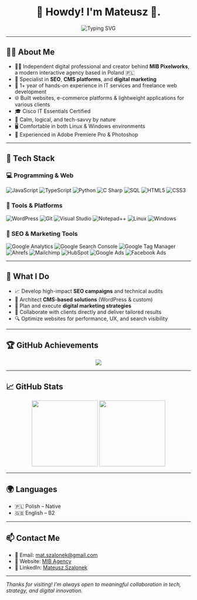 <h1 align="center">🌼 Howdy! I'm Mateusz 👋.</h1>

<p align="center">
  <img src="https://readme-typing-svg.demolab.com?font=Fira+Code&pause=1000&center=true&vCenter=true&width=500&lines=Freelance+Web+Developer+%26+SEO+Specialist;Digital+Marketing+Strategist;Independent+Creator+behind+MIB+Pixelworks" alt="Typing SVG" />
</p>

---

## 🧑‍💼 About Me

- 👨‍💻 Independent digital professional and creator behind **MIB Pixelworks**, a modern interactive agency based in Poland 🇵🇱  
- 🎯 Specialist in **SEO**, **CMS platforms**, and **digital marketing**  
- 🔧 1+ year of hands-on experience in IT services and freelance web development  
- 🌐 Built websites, e-commerce platforms & lightweight applications for various clients  
- 🎓 Cisco IT Essentials Certified  
- 🧠 Calm, logical, and tech-savvy by nature  
- 🖥️ Comfortable in both Linux & Windows environments  
- 🎥 Experienced in Adobe Premiere Pro & Photoshop  

---

## 🚀 Tech Stack

### 💻 Programming & Web
![JavaScript](https://img.shields.io/badge/-JavaScript-F7DF1E?style=flat&logo=javascript&logoColor=000)
![TypeScript](https://img.shields.io/badge/-TypeScript-3178C6?style=flat&logo=typescript&logoColor=white)
![Python](https://img.shields.io/badge/-Python-3776AB?style=flat&logo=python&logoColor=white)
![C Sharp](https://img.shields.io/badge/-C%23-239120?style=flat&logo=c-sharp&logoColor=white)
![SQL](https://img.shields.io/badge/-SQL-4479A1?style=flat&logo=postgresql&logoColor=white)
![HTML5](https://img.shields.io/badge/-HTML5-E34F26?style=flat&logo=html5&logoColor=white)
![CSS3](https://img.shields.io/badge/-CSS3-1572B6?style=flat&logo=css3&logoColor=white)

### 🧰 Tools & Platforms
![WordPress](https://img.shields.io/badge/-WordPress-21759B?style=flat&logo=wordpress&logoColor=white)
![Git](https://img.shields.io/badge/-Git-F05032?style=flat&logo=git&logoColor=white)
![Visual Studio](https://img.shields.io/badge/-Visual_Studio-5C2D91?style=flat&logo=visual-studio&logoColor=white)
![Notepad++](https://img.shields.io/badge/-Notepad++-90E59A?style=flat&logo=notepadplusplus&logoColor=black)
![Linux](https://img.shields.io/badge/-Linux-FCC624?style=flat&logo=linux&logoColor=black)
![Windows](https://img.shields.io/badge/-Windows-0078D6?style=flat&logo=windows&logoColor=white)

### 🎯 SEO & Marketing Tools
![Google Analytics](https://img.shields.io/badge/-Google_Analytics-E37400?style=flat&logo=google-analytics&logoColor=white)
![Google Search Console](https://img.shields.io/badge/-Google_Search_Console-4285F4?style=flat&logo=google&logoColor=white)
![Google Tag Manager](https://img.shields.io/badge/-Tag_Manager-246FDB?style=flat&logo=google-tag-manager&logoColor=white)
![Ahrefs](https://img.shields.io/badge/-Ahrefs-000000?style=flat&logo=ahrefs&logoColor=white)
![Mailchimp](https://img.shields.io/badge/-Mailchimp-FFE01B?style=flat&logo=mailchimp&logoColor=black)
![HubSpot](https://img.shields.io/badge/-HubSpot-F16522?style=flat&logo=hubspot&logoColor=white)
![Google Ads](https://img.shields.io/badge/-Google_Ads-4285F4?style=flat&logo=google-ads&logoColor=white)
![Facebook Ads](https://img.shields.io/badge/-Facebook_Ads-1877F2?style=flat&logo=facebook&logoColor=white)

---

## 💼 What I Do

- 📈 Develop high-impact **SEO campaigns** and technical audits  
- 🧩 Architect **CMS-based solutions** (WordPress & custom)  
- 📢 Plan and execute **digital marketing strategies**  
- 🤝 Collaborate with clients directly and deliver tailored results  
- 🔍 Optimize websites for performance, UX, and search visibility  

---

## 🏆 GitHub Achievements

<p align="center">
  <img src="https://github-profile-trophy.vercel.app/?username=LloydMontgomeryGarmadon&theme=tokyonight&no-frame=true&no-bg=true&margin-w=10&title=Commits,Repositories,PullRequest,Experience" />
</p>

---

## 📈 GitHub Stats

<p align="center">
  <img src="https://github-readme-stats.vercel.app/api?username=LloydMontgomeryGarmadon&show_icons=true&theme=tokyonight" height="180" />
  <img src="https://github-readme-stats.vercel.app/api/top-langs/?username=LloydMontgomeryGarmadon&layout=compact&theme=tokyonight" height="180" />
</p>

---

## 🌍 Languages

- 🇵🇱 Polish – Native  
- 🇬🇧 English – B2  

---

## 📫 Contact Me

- 📧 Email: [mat.szalonek@gmail.com](mailto:mat.szalonek@gmail.com)  
- 🏢 Website: [MIB Agency](https://mbpixelworks.com)
- 💼 LinkedIn: [Mateusz Szalonek](https://www.linkedin.com/in/mateusz-szalonek-40a069373)

---

_Thanks for visiting! I’m always open to meaningful collaboration in tech, strategy, and digital innovation._
